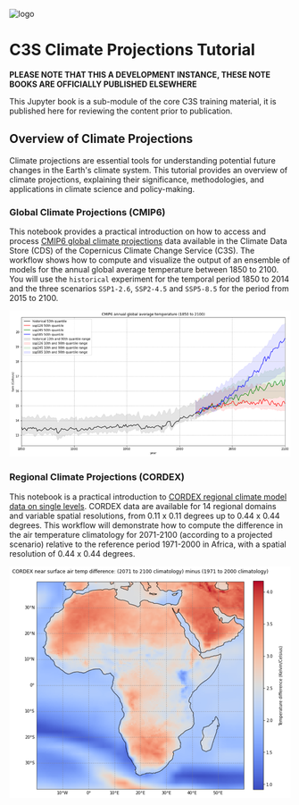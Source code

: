 ![logo](https://climate.copernicus.eu/sites/default/files/custom-uploads/branding/LogoLine_horizon_EC_Cop_ECMWF.png)

# C3S Climate Projections Tutorial

**PLEASE NOTE THAT THIS A DEVELOPMENT INSTANCE, THESE NOTE BOOKS ARE OFFICIALLY PUBLISHED ELSEWHERE**

This Jupyter book is a sub-module of the core C3S training material, it is published here for reviewing the
content prior to publication.

## Overview of Climate Projections

Climate projections are essential tools for understanding potential future changes in the Earth's climate system. This tutorial provides an overview of climate projections, explaining their significance, methodologies, and applications in climate science and policy-making.

### Global Climate Projections (CMIP6)

This notebook provides a practical introduction on how to access and process [CMIP6 global climate projections](https://cds.climate.copernicus.eu/cdsapp#!/dataset/projections-cmip6?tab=overview) data available in the Climate Data Store (CDS) of the Copernicus Climate Change Service (C3S). The workflow shows how to compute and visualize the output of an ensemble of models for the annual global average temperature between 1850 to 2100. You will use the `historical` experiment for the temporal period 1850 to 2014 and the three scenarios `SSP1-2.6`, `SSP2-4.5` and `SSP5-8.5` for the period from 2015 to 2100.

![logo](./img/projection_CMIP6.png)


### Regional Climate Projections (CORDEX)

This notebook is a practical introduction to [CORDEX regional climate model data on single levels](https://cds.climate.copernicus.eu/cdsapp#!/dataset/projections-cordex-domains-single-levels?tab=overview). CORDEX data are available for 14 regional domains and variable spatial resolutions, from 0.11 x 0.11 degrees up to 0.44 x 0.44 degrees. This workflow will demonstrate how to compute the difference in the air temperature climatology for 2071-2100 (according to a projected scenario) relative to the reference period 1971-2000 in Africa, with a spatial resolution of 0.44 x 0.44 degrees.

![logo](./img/projection_cordex.png)